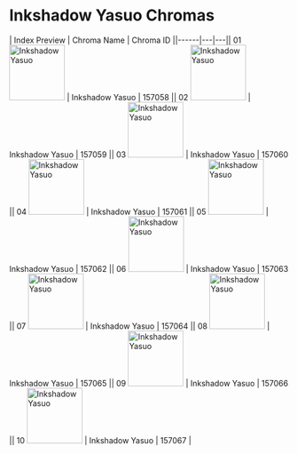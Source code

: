 # Inkshadow Yasuo Chromas

| Index  Preview | Chroma Name | Chroma ID ||------|---|---|| 01  <img src='https://raw.communitydragon.org/latest/plugins/rcp-be-lol-game-data/global/default/v1/champion-chroma-images/157/157058.png' alt='Inkshadow Yasuo' width='100'> | Inkshadow Yasuo | 157058 || 02  <img src='https://raw.communitydragon.org/latest/plugins/rcp-be-lol-game-data/global/default/v1/champion-chroma-images/157/157059.png' alt='Inkshadow Yasuo' width='100'> | Inkshadow Yasuo | 157059 || 03  <img src='https://raw.communitydragon.org/latest/plugins/rcp-be-lol-game-data/global/default/v1/champion-chroma-images/157/157060.png' alt='Inkshadow Yasuo' width='100'> | Inkshadow Yasuo | 157060 || 04  <img src='https://raw.communitydragon.org/latest/plugins/rcp-be-lol-game-data/global/default/v1/champion-chroma-images/157/157061.png' alt='Inkshadow Yasuo' width='100'> | Inkshadow Yasuo | 157061 || 05  <img src='https://raw.communitydragon.org/latest/plugins/rcp-be-lol-game-data/global/default/v1/champion-chroma-images/157/157062.png' alt='Inkshadow Yasuo' width='100'> | Inkshadow Yasuo | 157062 || 06  <img src='https://raw.communitydragon.org/latest/plugins/rcp-be-lol-game-data/global/default/v1/champion-chroma-images/157/157063.png' alt='Inkshadow Yasuo' width='100'> | Inkshadow Yasuo | 157063 || 07  <img src='https://raw.communitydragon.org/latest/plugins/rcp-be-lol-game-data/global/default/v1/champion-chroma-images/157/157064.png' alt='Inkshadow Yasuo' width='100'> | Inkshadow Yasuo | 157064 || 08  <img src='https://raw.communitydragon.org/latest/plugins/rcp-be-lol-game-data/global/default/v1/champion-chroma-images/157/157065.png' alt='Inkshadow Yasuo' width='100'> | Inkshadow Yasuo | 157065 || 09  <img src='https://raw.communitydragon.org/latest/plugins/rcp-be-lol-game-data/global/default/v1/champion-chroma-images/157/157066.png' alt='Inkshadow Yasuo' width='100'> | Inkshadow Yasuo | 157066 || 10  <img src='https://raw.communitydragon.org/latest/plugins/rcp-be-lol-game-data/global/default/v1/champion-chroma-images/157/157067.png' alt='Inkshadow Yasuo' width='100'> | Inkshadow Yasuo | 157067 |